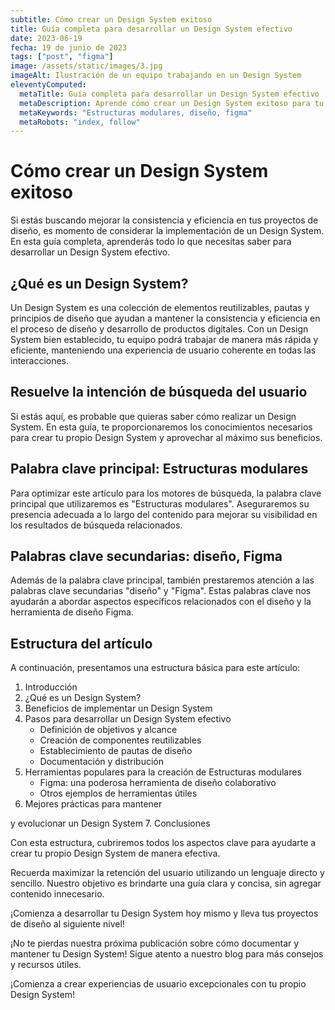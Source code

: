 ```yaml
---
subtitle: Cómo crear un Design System exitoso
title: Guía completa para desarrollar un Design System efectivo
date: 2023-06-19
fecha: 19 de junio de 2023
tags: ["post", "figma"]
image: /assets/static/images/3.jpg
imageAlt: Ilustración de un equipo trabajando en un Design System
eleventyComputed:
  metaTitle: Guía completa para desarrollar un Design System efectivo
  metaDescription: Aprende cómo crear un Design System exitoso para tu proyecto. Descubre las mejores prácticas, herramientas y consejos para optimizar tu flujo de trabajo y mejorar la consistencia en el diseño. ¡Comienza a crear experiencias de usuario excepcionales con tu propio Design System!
  metaKeywords: "Estructuras modulares, diseño, figma"
  metaRobots: "index, follow"
---
```


# Cómo crear un Design System exitoso

Si estás buscando mejorar la consistencia y eficiencia en tus proyectos de diseño, es momento de considerar la implementación de un Design System. En esta guía completa, aprenderás todo lo que necesitas saber para desarrollar un Design System efectivo.

## ¿Qué es un Design System?

Un Design System es una colección de elementos reutilizables, pautas y principios de diseño que ayudan a mantener la consistencia y eficiencia en el proceso de diseño y desarrollo de productos digitales. Con un Design System bien establecido, tu equipo podrá trabajar de manera más rápida y eficiente, manteniendo una experiencia de usuario coherente en todas las interacciones.

## Resuelve la intención de búsqueda del usuario

Si estás aquí, es probable que quieras saber cómo realizar un Design System. En esta guía, te proporcionaremos los conocimientos necesarios para crear tu propio Design System y aprovechar al máximo sus beneficios.


## Palabra clave principal: Estructuras modulares

Para optimizar este artículo para los motores de búsqueda, la palabra clave principal que utilizaremos es "Estructuras modulares". Aseguraremos su presencia adecuada a lo largo del contenido para mejorar su visibilidad en los resultados de búsqueda relacionados.

## Palabras clave secundarias: diseño, Figma

Además de la palabra clave principal, también prestaremos atención a las palabras clave secundarias "diseño" y "Figma". Estas palabras clave nos ayudarán a abordar aspectos específicos relacionados con el diseño y la herramienta de diseño Figma.

## Estructura del artículo

A continuación, presentamos una estructura básica para este artículo:

1. Introducción
2. ¿Qué es un Design System?
3. Beneficios de implementar un Design System
4. Pasos para desarrollar un Design System efectivo
   - Definición de objetivos y alcance
   - Creación de componentes reutilizables
   - Establecimiento de pautas de diseño
   - Documentación y distribución
5. Herramientas populares para la creación de Estructuras modulares
   - Figma: una poderosa herramienta de diseño colaborativo
   - Otros ejemplos de herramientas útiles
6. Mejores prácticas para mantener

 y evolucionar un Design System
7. Conclusiones

Con esta estructura, cubriremos todos los aspectos clave para ayudarte a crear tu propio Design System de manera efectiva.

Recuerda maximizar la retención del usuario utilizando un lenguaje directo y sencillo. Nuestro objetivo es brindarte una guía clara y concisa, sin agregar contenido innecesario.

¡Comienza a desarrollar tu Design System hoy mismo y lleva tus proyectos de diseño al siguiente nivel!

¡No te pierdas nuestra próxima publicación sobre cómo documentar y mantener tu Design System! Sigue atento a nuestro blog para más consejos y recursos útiles.

¡Comienza a crear experiencias de usuario excepcionales con tu propio Design System!
```
